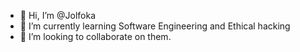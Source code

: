 - 👋 Hi, I’m @Jolfoka
- 🌱 I’m currently learning Software Engineering and Ethical hacking 
- 💞️ I’m looking to collaborate on them.

<!---
Jolfoka/Jolfoka is a ✨ special ✨ repository because its `README.md` (this file) appears on your GitHub profile.
You can click the Preview link to take a look at your changes.
--->
